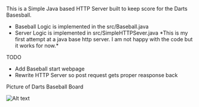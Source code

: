 This is a Simple Java based HTTP Server built to keep score for the Darts Basesball.

- Baseball Logic is implemented in the src/Baseball.java 
- Server Logic is implemented in src/SimpleHTTPSever.java 
\*This is my first attempt at a java base http server. I am not happy with the code but it works for now.\*

TODO
- Add Baseball start webpage
- Rewrite HTTP Server so post request gets proper reasponse back

Picture of Darts Baseball Board

![Alt text](http://i67.tinypic.com/zwc9xt.jpg)
